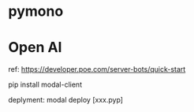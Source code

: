 # pymono


# Open AI
ref: https://developer.poe.com/server-bots/quick-start

pip install modal-client


deplyment:
modal deploy [xxx.pyp]